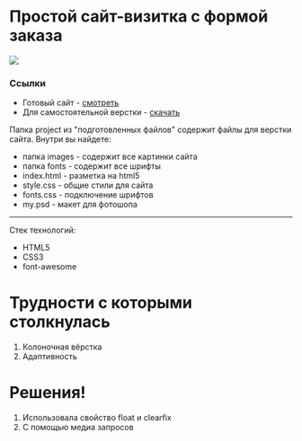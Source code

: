<h1> Простой сайт-визитка с формой заказа </h1>
<img src="images/logo/png">
<h3>Ссылки</h3>
<ul>
<li>Готовый  сайт - <a href="https://masterellis.github.io/portfolio/easy_site/" rel="nofollow">смотреть</a></li>
<li>Для самостоятельной верстки - <a href="https://github.com/MasterEllis/easy_site_start">скачать</a></li>

</ul>
<p>Папка project из "подготовленных файлов" содержит файлы для верстки сайта. Внутри вы найдете:</p>
<ul>
<li>папка images - содержит все картинки сайта</li>
<li>папка fonts - содержит все шрифты</li>
<li>index.html - разметка на  html5</li>
<li>style.css - общие стили для сайта</li>
<li>fonts.css - подключение шрифтов</li>
<li>my.psd - макет для фотошопа</li>
</ul>
<hr>
<p>Стек технологий:</p>
<ul>
<li>HTML5</li>
<li>CSS3</li>
<li>font-awesome</li>
</ul>
<h1>Трудности с которыми столкнулась</h1>
<ol>

<li>Колоночная вёрстка</li>
<li>Адаптивность</li>
</ol>
<h1>Решения!</h1>
<ol>
<li>Использовала свойство float и clearfix</li>
<li>C помощью медиа запросов</li>
</ol>
